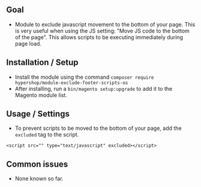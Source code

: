 ## Goal
- Module to exclude javascript movement to the bottom of your page. This is very useful when using the JS setting: "Move JS code to the bottom of the page". This allows scripts to be executing immediately during page load.

## Installation / Setup
- Install the module using the command `composer require hypershop/module-exclude-footer-scripts-os`
- After installing, run a `bin/magento setup:upgrade` to add it to the Magento module list.

## Usage / Settings
- To prevent scripts to be moved to the bottom of your page, add the `excluded` tag to the script.

```
<script src="" type="text/javascript" excluded></script>
```

## Common issues
- None known so far.
